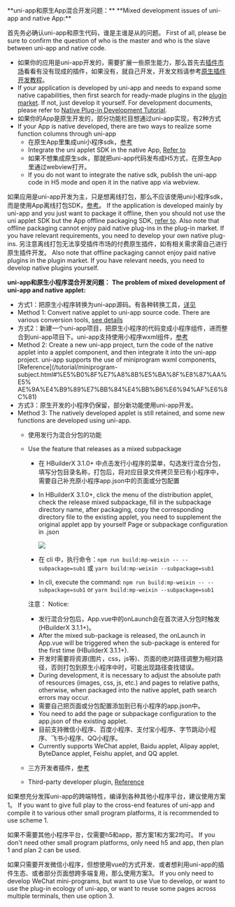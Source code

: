 <md-translatedByGoogle />
**uni-app和原生App混合开发问题：** 
**Mixed development issues of uni-app and native App:**

首先务必确认uni-app和原生代码，谁是主谁是从的问题。
First of all, please be sure to confirm the question of who is the master and who is the slave between uni-app and native code.

- 如果你的应用是uni-app开发的，需要扩展一些原生能力，那么首先去[插件市场](https://ext.dcloud.net.cn/)看看有没有现成的插件，如果没有，就自己开发，开发文档请参考[原生插件开发教程](https://nativesupport.dcloud.net.cn/NativePlugin/README)。
- If your application is developed by uni-app and needs to expand some native capabilities, then first search for ready-made plugins in the [plugin market](https://ext.dcloud.net.cn/). If not, just develop it yourself. For development documents, please refer to [Native Plug-in Development Tutorial](https://nativesupport.dcloud.net.cn/NativePlugin/README).
- 如果你的App是原生开发的，部分功能栏目想通过uni-app实现，有2种方式
- If your App is native developed, there are two ways to realize some function columns through uni-app
  * 在原生App里集成uni小程序sdk，[参考](https://nativesupport.dcloud.net.cn/README)
  * Integrate the uni applet SDK in the native App, [Refer to](https://nativesupport.dcloud.net.cn/README)
  * 如果不想集成原生sdk，那就把uni-app代码发布成H5方式，在原生App里通过webview打开。
  * If you do not want to integrate the native sdk, publish the uni-app code in H5 mode and open it in the native app via webview.

如果应用是uni-app开发为主，只是想离线打包，那么不应该使用uni小程序sdk，而是使用App离线打包SDK，[参考](https://nativesupport.dcloud.net.cn/AppDocs/README)。
If the application is developed mainly by uni-app and you just want to package it offline, then you should not use the uni applet SDK but the App offline packaging SDK, [refer to](https://nativesupport.dcloud.net.cn/AppDocs/README). Also note that offline packaging cannot enjoy paid native plug-ins in the plug-in market. If you have relevant requirements, you need to develop your own native plug-ins.
另注意离线打包无法享受插件市场的付费原生插件，如有相关需求需自己进行原生插件开发。
Also note that offline packaging cannot enjoy paid native plugins in the plugin market. If you have relevant needs, you need to develop native plugins yourself.

**uni-app和原生小程序混合开发问题：** 
**The problem of mixed development of uni-app and native applet:**

- 方式1：把原生小程序转换为uni-app源码。有各种转换工具，[详见](translate.md)
- Method 1: Convert native applet to uni-app source code. There are various conversion tools, [see details](translate.md)
- 方式2：新建一个uni-app项目，把原生小程序的代码变成小程序组件，进而整合到uni-app项目下。uni-app支持使用小程序wxml组件，[参考](/tutorial/miniprogram-subject.html#小程序自定义组件支持)
- Method 2: Create a new uni-app project, turn the code of the native applet into a applet component, and then integrate it into the uni-app project. uni-app supports the use of miniprogram wxml components, [Reference](/tutorial/miniprogram-subject.html#%E5%B0%8F%E7%A8%8B%E5%BA%8F%E8%87%AA%E5% AE%9A%E4%B9%89%E7%BB%84%E4%BB%B6%E6%94%AF%E6%8C%81)
- 方式3：原生开发的小程序仍保留，部分新功能使用uni-app开发。
- Method 3: The natively developed applet is still retained, and some new functions are developed using uni-app.
  * 使用发行为混合分包的功能
  * Use the feature that releases as a mixed subpackage
    + 在 HBuilderX 3.1.0+ 中点击发行小程序的菜单，勾选发行混合分包，填写分包目录名称，打包后，将对应目录文件拷贝至已有小程序中，需要自己补充原小程序app.json中的页面或分包配置
    + In HBuilderX 3.1.0+, click the menu of the distribution applet, check the release mixed subpackage, fill in the subpackage directory name, after packaging, copy the corresponding directory file to the existing applet, you need to supplement the original applet app by yourself Page or subpackage configuration in .json
    
      ![](https://bjetxgzv.cdn.bspapp.com/VKCEYUGU-dc-site/dc4655a0-62e2-11eb-bdc1-8bd33eb6adaa.png)
      
    + 在 cli 中，执行命令：`npm run build:mp-weixin -- --subpackage=sub1` 或 `yarn build:mp-weixin --subpackage=sub1`
    + In cli, execute the command: `npm run build:mp-weixin -- --subpackage=sub1` or `yarn build:mp-weixin --subpackage=sub1`
    
    注意：
    Notice:
  
    * 发行混合分包后，App.vue中的onLaunch会在首次进入分包时触发(HBuilderX 3.1.1+)。
    * After the mixed sub-package is released, the onLaunch in App.vue will be triggered when the sub-package is entered for the first time (HBuilderX 3.1.1+).
    * 开发时需要将资源(图片，css，js等)、页面的绝对路径调整为相对路径，否则打包到原生小程序中时，可能出现路径查找错误。
    * During development, it is necessary to adjust the absolute path of resources (images, css, js, etc.) and pages to relative paths, otherwise, when packaged into the native applet, path search errors may occur.
    * 需要自己把页面或分包配置添加到已有小程序的app.json中。
    * You need to add the page or subpackage configuration to the app.json of the existing applet.
    * 目前支持微信小程序、百度小程序、支付宝小程序、字节跳动小程序、飞书小程序、QQ小程序。
    * Currently supports WeChat applet, Baidu applet, Alipay applet, ByteDance applet, Feishu applet, and QQ applet.

  * 三方开发者插件，[参考](https://ext.dcloud.net.cn/plugin?id=1560)
  * Third-party developer plugin, [Reference](https://ext.dcloud.net.cn/plugin?id=1560)

如果想充分发挥uni-app的跨端特性，编译到各种其他小程序平台，建议使用方案1。
If you want to give full play to the cross-end features of uni-app and compile it to various other small program platforms, it is recommended to use scheme 1.

如果不需要其他小程序平台，仅需要h5和app，那方案1和方案2均可。
If you don't need other small program platforms, only need h5 and app, then plan 1 and plan 2 can be used.

如果只需要开发微信小程序，但想使用vue的方式开发、或者想利用uni-app的插件生态、或者部分页面想跨多端复用，那么使用方案3。
If you only need to develop WeChat mini-programs, but want to use Vue to develop, or want to use the plug-in ecology of uni-app, or want to reuse some pages across multiple terminals, then use option 3.
